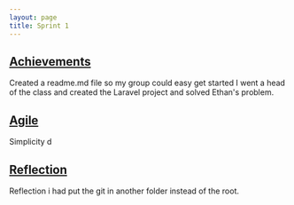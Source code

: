 ```yaml
---
layout: page
title: Sprint 1 
---
```


## [Achievements](/sprint1/achievements)
Created a readme.md file so my group could easy get started
I went a head of the class and created the Laravel project and solved Ethan's problem.

## [Agile](/sprint1/agile)
Simplicity d 

## [ Reflection](/sprint1/reflection)
Reflection i had put the git in another folder instead of the root.